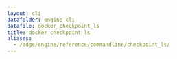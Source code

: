 ```yaml
---
layout: cli
datafolder: engine-cli
datafile: docker_checkpoint_ls
title: docker checkpoint ls
aliases:
  - /edge/engine/reference/commandline/checkpoint_ls/
---
```

<!--
This page is automatically generated from Docker's source code. If you want to
suggest a change to the text that appears here, open a ticket or pull request
in the source repository on GitHub:

https://github.com/docker/cli
-->
